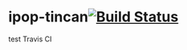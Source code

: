 # ipop-tincan[![Build Status](https://travis-ci.org/xiang9156/ipop-tincan.svg?branch=master)](https://travis-ci.org/xiang9156/ipop-tincan)
test Travis CI
